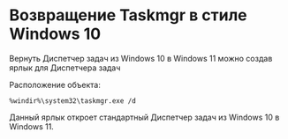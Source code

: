 # Возвращение Taskmgr в стиле Windows 10

Вернуть Диспетчер задач из Windows 10 в Windows 11 можно создав ярлык для Диспетчера задач

Расположение объекта: 
```batch
%windir%\system32\taskmgr.exe /d
```

Данный ярлык откроет стандартный Диспетчер задач из Windows 10 в Windows 11.